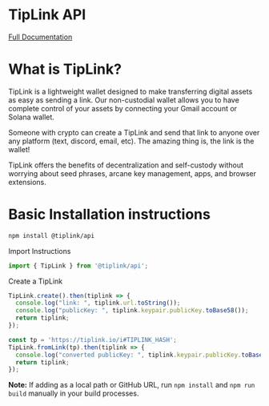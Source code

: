 # TipLink API

[Full Documentation](https://docs.tiplink.io)


# What is TipLink?

TipLink is a lightweight wallet designed to make transferring digital assets as easy as sending a link. Our non-custodial wallet allows you to have complete control of your assets by connecting your Gmail account or Solana wallet.

Someone with crypto can create a TipLink and send that link to anyone over any platform (text, discord, email, etc). The amazing thing is, the link is the wallet!

TipLink offers the benefits of decentralization and self-custody without worrying about seed phrases, arcane key management, apps, and browser extensions.

# Basic Installation instructions
```bash
npm install @tiplink/api
```
Import Instructions
```js
import { TipLink } from '@tiplink/api';
```
Create a TipLink
```js
TipLink.create().then(tiplink => {
  console.log("link: ", tiplink.url.toString());
  console.log("publicKey: ", tiplink.keypair.publicKey.toBase58());
  return tiplink;
});
```
```js
const tp = 'https://tiplink.io/i#TIPLINK_HASH';
TipLink.fromLink(tp).then(tiplink => {
  console.log("converted publicKey: ", tiplink.keypair.publicKey.toBase58());
  return tiplink;
});
```
**Note:** If adding as a local path or GitHub URL, run `npm install` and `npm run build` manually in your build processes.
